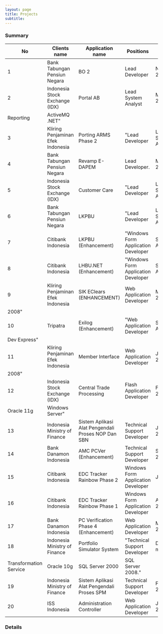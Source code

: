 ```yaml
---
layout: page
title: Projects
subtitle: 
---
```


### Summary
|No|Clients name|Application name|Positions|Start|End|Duration (Months)|Business Domain|Platform|Language|Database|ASP/MVC|Detail Technologies|
|--|------------|----------------|---------|-----|---|-----------------|---------------|--------|--------|--------|-------|-------------------|
|1|Bank Tabungan Pensiun Negara|BO 2|Lead Developer|Nov 2015|Jul 2016|9|Bank|Web|Java|Oracle 11g||"ZK PE 8| Java 1.8| Apache Tomcat 8.0.40| Quartz| Oracle 11g| Linux Red Hat 5.5"|
|2|Indonesia Stock Exchange (IDX)|Portal AB|Lead System Analyst|Mar 2014|Dec 2014|11|Financial|Web|C#|SQL Server 2008R2|MVC.NET|"ASP.NET MVC 4| Entity Framework 4| KendoUI| JQuery| Razor| SQL Server 2008R2| Telerik
|Reporting| ActiveMQ .NET"|
|3|Kliring Penjaminan Efek Indonesia|Porting ARMS Phase 2|"Lead Developer| Lead System Analyst| System Architect."|Nov 2013|Apr 2014|6|Financial|Web|C#|SQL Server 2008R2|MVC.NET|"ASP.NET MVC 3| Entity Framework 3| SharePoint 2010| SQL Server 2008R2"|
|4|Bank Tabungan Pensiun Negara|Revamp E-DAPEM|Lead Developer.|May 2013|Oct 2013|7|Bank|Web|Java|Oracle 11g||"ZK PE 6.5.3| Java 1.7.0_23| Apache Tomcat 7.0.40| Oracle 11g| Linux Red Hat 5.5"|
|5|Indonesia Stock Exchange (IDX)|Customer Care|"Lead Developer| Lead System Analyst| System Architect."|Dec 2012|May 2013|6|Financial|Web|C#|SQL Server 2008R2|ASP.NET|".NET Framework 4| SQL Server 2008 R2| IIS 7| Reporting Service 2012"|
|6|Bank Tabungan Pensiun Negara|LKPBU|"Lead Developer| Lead System Analyst"|Oct 2012|Dec 2012|4|Bank|Web|C#|SQL Server 2008R2|ASP.NET|".NET Framework 4| SQL Server 2008 R2| IIS 7| Reporting Service 2008"|
|7|Citibank Indonesia|LKPBU (Enhancement)|"Windows Form Application Developer| System Analyst"|Jul 2012|Oct 2012|5|Bank|Desktop|VB6|SQL Server 2005||"Visual Basic 6.0| SQL Server 2005"|
|8|Citibank Indonesia|LHBU.NET (Enhancement)|"Windows Form Application Developer| System Analyst"|Jun 2012|Jul 2012|2|Bank|Desktop|VB.NET|SQL Server 2005||"Visual Basic.NET| .NET Framework 2.0| SQL Server 2005"|
|9|Kliring Penjaminan Efek Indonesia|SIK EClears (ENHANCEMENT)|Web Application Developer|May 2012|May 2012|1|Financial|Web|C#|SQL Server 2008|MVC.NET|"ASP.NET MVC 3| Entity Framework 3| SharePoint 2010| C#| .NET Framework 3.5| SQL Server
|2008"|
|10|Tripatra|Exilog (Enhancement)|"Web Application Developer| System Analyst"|Feb 2012|May 2012|4|Mining|Web|VB.NET|SQL Server 2008|ASP.NET|"ASP.NET| Visual Basic.NET| .NET Framework 3.5| SQL Server 2008| Reporting Service 2008|
|Dev Express"|
|11|Kliring Penjaminan Efek Indonesia|Member Interface|Web Application Developer|Jan 2012|Jan 2012|1|Financial|Web|C#|SQL Server 2008|ASP.NET|"ASP.NET MVC 3| Entity Framework 3| SharePoint 2010| C#| .NET Framework 3.5| SQL Server
|2008"|
|12|Indonesia Stock Exchange (IDX)|Central Trade Processing|Flash Application Developer|Feb 2011|Dec 2011|11|Financial|Web|Java|Oracle 11g||"Adobe Flex| J2EE| Middleware: FDS (RTMP Management – Real Time Messaging Protocol)|
|Oracle 11g| Windows Server"|
|13|Indonesia Ministry of Finance|Sistem Aplikasi Alat Pengendali Proses NOP Dan SBN|Technical Support Developer|Jan 2011|Feb 2011|2|Financial|Web|VB.NET|SQL Server 2005|ASP.NET|"ASP.NET| Visual Basic.NET| .NET Framework 3.5| SQL Server 2005"|
|14|Bank Danamon Indonesia|AMC PCVer (Enhancement)|Technical Support Developer|Sep 2010|Oct 2010|2|Bank|Web|VB.NET|SQL Server 2005|ASP.NET|"ASP.NET| Visual Basic.NET| .NET Framework 1.1| SQL Server 2005"|
|15|Citibank Indonesia|EDC Tracker Rainbow Phase 2|Windows Form Application Developer|Jul 2010|Aug 2010|2|Bank|Desktop|VB.NET|SQL Server 2005||"Visual Basic.NET| .NET Framework 2.0| SQL Server 2005"|
|16|Citibank Indonesia|EDC Tracker Rainbow Phase 1|Windows Form Application Developer|Apr 2010|Jun 2010|4|Bank|Desktop|VB6|SQL Server 2005||"Visual Basic 6.0| SQL Server 2005"|
|17|Bank Danamon Indonesia|PC Verification Phase 4 (Enhancement)|Web Application Developer|Mar 2010|Apr 2010|2|Bank|Web|VB.NET|SQL Server 2005|ASP.NET|"ASP.NET| Visual Basic.NET| .NET Framework 1.1| SQL Server 2005"|
|18|Indonesia Ministry of Finance|Portfolio Simulator System|"Technical Support Developer| Database migrator"|Feb 2010|Mar 2010|2|Financial|Desktop|VB.NET|SQL Server 2008||"Visual Basic.NET| .NET Framework 3.5| SQL Server Integration Services| SQL Server Data
|Transformation Service| Oracle 10g| SQL Server 2000| SQL Server 2008."|
|19|Indonesia Ministry of Finance|Sistem Aplikasi Alat Pengendali Proses SPM|Technical Support Developer|Feb 2010|Feb 2010|1|Financial|Desktop|VB.NET|SQL Server 2008|ASP.NET|"ASP.NET| Visual Basic.NET| .NET Framework 3.5| SQL Server 2008"|
|20|ISS Indonesia|Administration Controller|Web Application Developer|Jan 2010|Jan 2010|1|Outsourcing|Web|VB.NET|SQL Server 2008|ASP.NET|"ASP.NET| Visual Basic.NET| .NET Framework 3.5| SQL Server 2008"|

### Details

